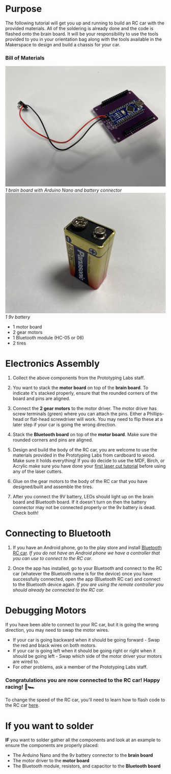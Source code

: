 # Purpose

The following tutorial will get you up and running to build an RC car with the provided materials. All of the soldering is already done and the code is flashed onto the brain board. It will be your responsibility to use the tools provided to you in your orientation bag along with the tools available in the Makerspace to design and build a chassis for your car.

### Bill of Materials

![](/assets/readme/brain_board.jpeg)
  _1 brain board with Arduino Nano and battery connector_
![](/assets/readme/battery.jpeg)
  _1 9v battery_
- 1 motor board
- 2 gear motors
- 1 Bluetooth module (HC-05 or 06)
- 2 tires

# Electronics Assembly

1. Collect the above components from the Prototyping Labs staff.

1. You want to stack the **motor board** on top of the **brain board**. To indicate it's stacked properly, ensure that the rounded corners of the board and pins are aligned.

1. Connect the **2 gear motors** to the motor driver. The motor driver has screw terminals (green) where you can attach the pins. Either a Phillips-head or flat-head screwdriver will work. You may need to flip these at a later step if your car is going the wrong direction.

1. Stack the **Bluetooth board** on top of the **motor board**. Make sure the rounded corners and pins are aligned.

1. Design and build the body of the RC car, you are welcome to use the materials provided in the Prototyping Labs from cardboard to wood. Make sure it holds everything! If you do decide to use the MDF, Birch, or Acrylic make sure you have done your [first laser cut tutorial](https://gixlabs.github.io/how_to/first_lasercut.html) before using any of the laser cutters.

6. Glue on the gear motors to the body of the RC car that you have designed/built and assemble the tires.

7. After you connect the 9V battery, LEDs should light up on the brain board and Bluetooth board. If it doesn't turn on then the battery connector may not be connected properly or the 9v battery is dead. Check both!

# Connecting to Bluetooth

1. If you have an Android phone, go to the play store and install [Bluetooth RC car](https://play.google.com/store/apps/details?id=braulio.calle.bluetoothRCcontroller&hl=en_US&gl=US). _If you do not have an Android phone we have a controller that you can use to connect to the RC car._

2. Once the app has installed, go to your Bluetooth and connect to the RC car (whatever the Bluetooth name is for the device) once you have successfully connected, open the app (Bluetooth RC car) and connect to the Bluetooth device again. _If you are using the remote controller you should already be connected to the RC car._

# Debugging Motors
If you have been able to connect to your RC car, but it is going the wrong direction, you may need to swap the motor wires.
- If your car is going backward when it should be going forward - Swap the red and black wires on both motors.
- If your car is going left when it should be going right or right when it should be going left - Swap which side of the motor driver your motors are wired to.
- For other problems, ask a member of the Prototyping Labs staff.

### Congratulations you are now connected to the RC car! Happy racing! 🏁🏎

To change the speed of the RC car, you'll need to learn how to flash code to the RC car [here](https://github.com/GIXLabs/rccars/blob/main/tutorials/flash_code.md).

# If you want to solder
**IF** you want to solder gather all the components and look at an example to ensure the components are properly placed:

- The Arduino Nano and the 9v battery connector to the **brain board**
- The motor driver to the **motor board**
- The Bluetooth module, resistors, and capacitor to the **Bluetooth board**
